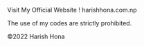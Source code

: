 Visit My Official Website !
harishhona.com.np

The use of my codes are strictly prohibited.

©2022 Harish Hona
